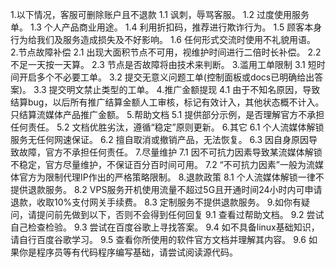 1.以下情况，客服可删除账户且不退款
1.1 讽刺，辱骂客服。
1.2 过度使用服务单。
1.3 个人产品商业用途。
1.4 利用折扣码，推荐进行欺诈行为。
1.5 顾客本身行为给我们及服务造成损失及不好影响。
1.6 任何形式交流时使用不礼貌用语。
2.节点故障补偿
2.1 出现大面积节点不可用，视维护时间进行二倍时长补偿。
2.2 不足一天按一天算。
2.3 节点是否故障将由技术来判断。
3.滥用工单限制
3.1 短时间开启多个不必要工单。
3.2 提交无意义问题工单(控制面板或docs已明确给出答案)。
3.3 提交明文禁止类型的工单。
4.推广金额提现
4.1 由于不知名原因，导致结算bug，以后所有推广结算金额人工审核，标记有效计入，其他状态概不计入。只结算流媒体产品推广金额。
5.帮助文档
5.1 提供部分示例，是否理解官方不承担任何责任。
5.2 文档优胜劣汰，遵循“稳定”原则更新。
6.其它
6.1 个人流媒体解锁服务无任何网速保证。
6.2 擅自取消或撤销产品，无法恢复。
6.3 因自身原因导致故障，官方不承担任何责任。
7.尽量维护
7.1 因不可抗力因素导致某流媒体解锁不稳定，官方尽量维护，不保证百分百时间可用。
7.2 “不可抗力因素”一般为流媒体官方为限制代理IP作出的严格策略限制。
8.退款政策
8.1 个人流媒体解锁一律不提供退款服务。
8.2 VPS服务开机使用流量不超过5G且开通时间24小时内可申请退款，收取10%支付网关手续费。
8.3 定制服务不提供退款服务。
9.如你有疑问，请提问前先做到以下，否则不会得到任何回复
9.1 查看过帮助文档。
9.2 尝试自己检查检验。
9.3 尝试在百度谷歌上寻找答案。
9.4 如不具备linux基础知识，请自行百度谷歌学习。
9.5 查看你所使用的软件官方文档并理解其内容。
9.6 如果你是程序员等有代码程序编写基础，请尝试阅读源代码。